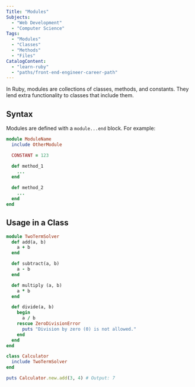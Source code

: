 ```yaml
---
Title: "Modules"
Subjects:
  - "Web Development"
  - "Computer Science"
Tags: 
  - "Modules"
  - "Classes"
  - "Methods"
  - "Files"
CatalogContent:
  - "learn-ruby"
  - "paths/front-end-engineer-career-path"
---
```


In Ruby, modules are collections of classes, methods, and constants. They lend extra functionality to classes that include them. 

## Syntax 

Modules are defined with a `module...end` block. For example:

```rb 
module ModuleName 
  include OtherModule

  CONSTANT = 123 

  def method_1 
    ...
  end

  def method_2
    ...
  end
end
```

## Usage in a Class

```rb 
module TwoTermSolver
  def add(a, b)
    a + b
  end

  def subtract(a, b) 
    a - b
  end

  def multiply (a, b) 
    a * b
  end

  def divide(a, b)
    begin 
      a / b
    rescue ZeroDivisionError
      puts "Division by zero (0) is not allowed."
    end
  end
end

class Calculator 
  include TwoTermSolver
end

puts Calculator.new.add(3, 4) # Output: 7
```
